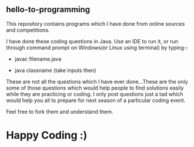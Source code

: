 ## hello-to-programming

This repository contains programs which I have done from online sources and competitions.

I have done these coding questions in Java.
Use an IDE to run it, or run through command prompt on Windows(or Linux using terminal) by typing-:


* javac filename.java

* java classname
 (take inputs then)

These are not all the questions which I have ever done...These are the only some of those questions which would help people to find solutions easily
while they are practicing or coding. I only post questions just a tad which would help you all to prepare for next season of a particular coding event. 

Feel free to fork them and understand them.

# Happy Coding :)
